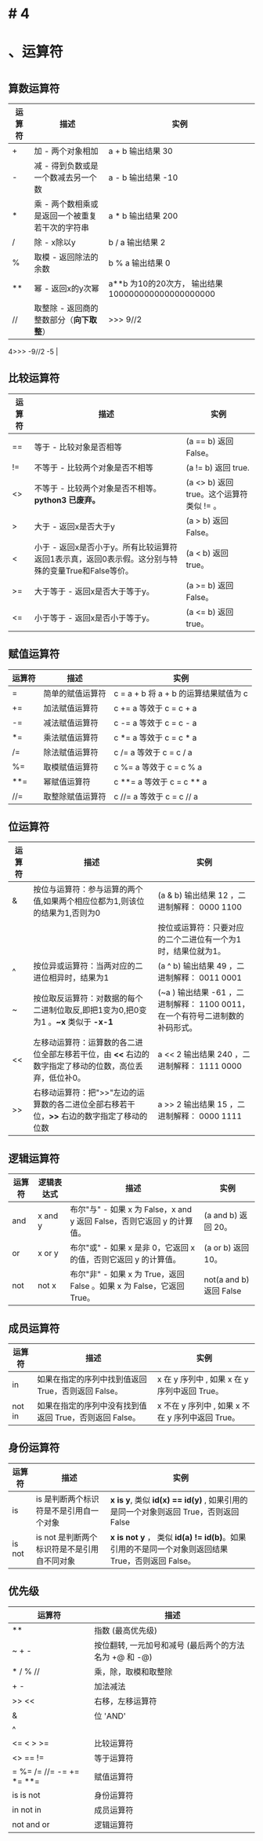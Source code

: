 # # 4
# 、运算符
#  

## 算数运算符

|  **运算符** | **描述** | **实例** |
|-----|-----|-----|
|  + | 加 - 两个对象相加 | a + b 输出结果 30 |
|  - | 减 - 得到负数或是一个数减去另一个数 | a - b 输出结果 -10 |
|  * | 乘 - 两个数相乘或是返回一个被重复若干次的字符串 | a * b 输出结果 200 |
|  / | 除 - x除以y | b / a 输出结果 2 |
|  % | 取模 - 返回除法的余数 | b % a 输出结果 0 |
|  ** | 幂 - 返回x的y次幂 | a**b 为10的20次方， 输出结果 100000000000000000000 |
|  // | 取整除 - 返回商的整数部分（**向下取整**） | >>> 9//2
4>>> -9//2
-5 |

## 比较运算符

|  **运算符** | **描述** | **实例** |
|-----|-----|-----|
|  == | 等于 - 比较对象是否相等 | (a == b) 返回 False。 |
|  != | 不等于 - 比较两个对象是否不相等 | (a != b) 返回 true. |
|  <> | 不等于 - 比较两个对象是否不相等。**python3 已废弃。** | (a <> b) 返回 true。这个运算符类似 != 。 |
|  > | 大于 - 返回x是否大于y | (a > b) 返回 False。 |
|  < | 小于 - 返回x是否小于y。所有比较运算符返回1表示真，返回0表示假。这分别与特殊的变量True和False等价。 | (a < b) 返回 true。 |
|  >= | 大于等于 - 返回x是否大于等于y。 | (a >= b) 返回 False。 |
|  <= | 小于等于 - 返回x是否小于等于y。 | (a <= b) 返回 true。 |

## 赋值运算符

|  **运算符** | **描述** | **实例** |
|-----|-----|-----|
|  = | 简单的赋值运算符 | c = a + b 将 a + b 的运算结果赋值为 c |
|  += | 加法赋值运算符 | c += a 等效于 c = c + a |
|  -= | 减法赋值运算符 | c -= a 等效于 c = c - a |
|  *= | 乘法赋值运算符 | c *= a 等效于 c = c * a |
|  /= | 除法赋值运算符 | c /= a 等效于 c = c / a |
|  %= | 取模赋值运算符 | c %= a 等效于 c = c % a |
|  **= | 幂赋值运算符 | c **= a 等效于 c = c ** a |
|  //= | 取整除赋值运算符 | c //= a 等效于 c = c // a |

## 位运算符

|  **运算符** | **描述** | **实例** |
|-----|-----|-----|
|  & | 按位与运算符：参与运算的两个值,如果两个相应位都为1,则该位的结果为1,否则为0 | (a & b) 输出结果 12 ，二进制解释： 0000 1100 |
|  | | 按位或运算符：只要对应的二个二进位有一个为1时，结果位就为1。 | (a | b) 输出结果 61 ，二进制解释： 0011 1101 |
|  ^ | 按位异或运算符：当两对应的二进位相异时，结果为1 | (a ^ b) 输出结果 49 ，二进制解释： 0011 0001 |
|  ~ | 按位取反运算符：对数据的每个二进制位取反,即把1变为0,把0变为1 。**~x** 类似于 **-x-1** | (~a ) 输出结果 -61 ，二进制解释： 1100 0011，在一个有符号二进制数的补码形式。 |
|  << | 左移动运算符：运算数的各二进位全部左移若干位，由 **<<** 右边的数字指定了移动的位数，高位丢弃，低位补0。 | a << 2 输出结果 240 ，二进制解释： 1111 0000 |
|  >> | 右移动运算符：把">>"左边的运算数的各二进位全部右移若干位，**>>** 右边的数字指定了移动的位数 | a >> 2 输出结果 15 ，二进制解释： 0000 1111 |

## 逻辑运算符

|  **运算符** | **逻辑表达式** | **描述** | **实例** |
|-----|-----|-----|-----|
|  and | x and y | 布尔"与" - 如果 x 为 False，x and y 返回 False，否则它返回 y 的计算值。 | (a and b) 返回 20。 |
|  or | x or y | 布尔"或" - 如果 x 是非 0，它返回 x 的值，否则它返回 y 的计算值。 | (a or b) 返回 10。 |
|  not | not x | 布尔"非" - 如果 x 为 True，返回 False 。如果 x 为 False，它返回 True。 | not(a and b) 返回 False |

## 成员运算符

|  **运算符** | **描述** | **实例** |
|-----|-----|-----|
|  in | 如果在指定的序列中找到值返回 True，否则返回 False。 | x 在 y 序列中 , 如果 x 在 y 序列中返回 True。 |
|  not in | 如果在指定的序列中没有找到值返回 True，否则返回 False。 | x 不在 y 序列中 , 如果 x 不在 y 序列中返回 True。 |

## 身份运算符

|  **运算符** | **描述** | **实例** |
|-----|-----|-----|
|  is | is 是判断两个标识符是不是引用自一个对象 | **x is y**, 类似 **id(x) == id(y)** , 如果引用的是同一个对象则返回 True，否则返回 False |
|  is not | is not 是判断两个标识符是不是引用自不同对象 | **x is not y** ， 类似 **id(a) != id(b)**。如果引用的不是同一个对象则返回结果 True，否则返回 False。 |

## 优先级

|  **运算符** | **描述** |
|-----|-----|
|  ** | 指数 (最高优先级) |
|  ~ + - | 按位翻转, 一元加号和减号 (最后两个的方法名为 +@ 和 -@) |
|  * / % // | 乘，除，取模和取整除 |
|  + - | 加法减法 |
|  >> << | 右移，左移运算符 |
|  & | 位 'AND' |
|  ^ | | 位运算符 |
|  <= < > >= | 比较运算符 |
|  <> == != | 等于运算符 |
|  = %= /= //= -= += *= **= | 赋值运算符 |
|  is is not | 身份运算符 |
|  in not in | 成员运算符 |
|  not and or | 逻辑运算符 |

